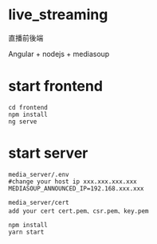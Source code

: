 # live_streaming
直播前後端

Angular + nodejs + mediasoup

# start frontend
```
cd frontend
npm install
ng serve
```
# start server

```
media_server/.env
#change your host ip xxx.xxx.xxx.xxx
MEDIASOUP_ANNOUNCED_IP=192.168.xxx.xxx
```

```
media_server/cert
add your cert cert.pem、csr.pem、key.pem
```

```
npm install
yarn start
```
